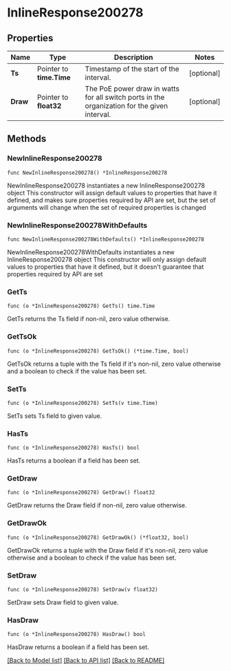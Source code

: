 # InlineResponse200278

## Properties

Name | Type | Description | Notes
------------ | ------------- | ------------- | -------------
**Ts** | Pointer to **time.Time** | Timestamp of the start of the interval. | [optional] 
**Draw** | Pointer to **float32** | The PoE power draw in watts for all switch ports in the organization for the given interval. | [optional] 

## Methods

### NewInlineResponse200278

`func NewInlineResponse200278() *InlineResponse200278`

NewInlineResponse200278 instantiates a new InlineResponse200278 object
This constructor will assign default values to properties that have it defined,
and makes sure properties required by API are set, but the set of arguments
will change when the set of required properties is changed

### NewInlineResponse200278WithDefaults

`func NewInlineResponse200278WithDefaults() *InlineResponse200278`

NewInlineResponse200278WithDefaults instantiates a new InlineResponse200278 object
This constructor will only assign default values to properties that have it defined,
but it doesn't guarantee that properties required by API are set

### GetTs

`func (o *InlineResponse200278) GetTs() time.Time`

GetTs returns the Ts field if non-nil, zero value otherwise.

### GetTsOk

`func (o *InlineResponse200278) GetTsOk() (*time.Time, bool)`

GetTsOk returns a tuple with the Ts field if it's non-nil, zero value otherwise
and a boolean to check if the value has been set.

### SetTs

`func (o *InlineResponse200278) SetTs(v time.Time)`

SetTs sets Ts field to given value.

### HasTs

`func (o *InlineResponse200278) HasTs() bool`

HasTs returns a boolean if a field has been set.

### GetDraw

`func (o *InlineResponse200278) GetDraw() float32`

GetDraw returns the Draw field if non-nil, zero value otherwise.

### GetDrawOk

`func (o *InlineResponse200278) GetDrawOk() (*float32, bool)`

GetDrawOk returns a tuple with the Draw field if it's non-nil, zero value otherwise
and a boolean to check if the value has been set.

### SetDraw

`func (o *InlineResponse200278) SetDraw(v float32)`

SetDraw sets Draw field to given value.

### HasDraw

`func (o *InlineResponse200278) HasDraw() bool`

HasDraw returns a boolean if a field has been set.


[[Back to Model list]](../README.md#documentation-for-models) [[Back to API list]](../README.md#documentation-for-api-endpoints) [[Back to README]](../README.md)


